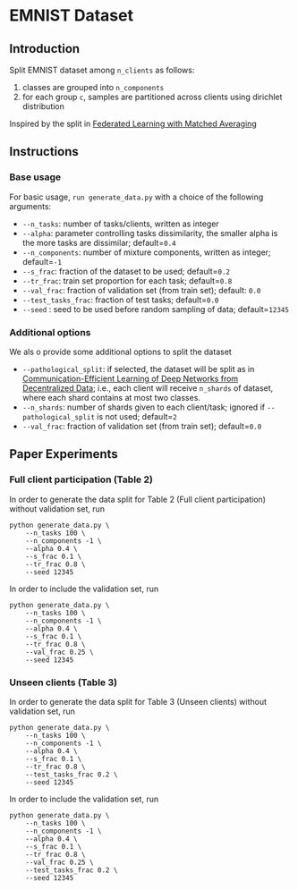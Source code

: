 # EMNIST Dataset

## Introduction

Split EMNIST dataset among `n_clients` as follows:

1. classes are grouped into `n_components`
2. for each group `c`, samples are partitioned across clients using dirichlet distribution

Inspired by the split in [Federated Learning with Matched Averaging](https://arxiv.org/abs/2002.06440)

## Instructions

### Base usage

For basic usage, `run generate_data.py` with a choice of the following arguments:

- ```--n_tasks```: number of tasks/clients, written as integer
- ```--alpha```: parameter controlling tasks dissimilarity, the smaller alpha is the more tasks are dissimilar;
  default=``0.4``
- ```--n_components```: number of mixture components, written as integer; default=``-1``
- ```--s_frac```: fraction of the dataset to be used; default=``0.2``
- ```--tr_frac```: train set proportion for each task; default=``0.8``
- ```--val_frac```: fraction of validation set (from train set); default: ``0.0``
- ```--test_tasks_frac```: fraction of test tasks; default=``0.0``
- ```--seed``` : seed to be used before random sampling of data; default=``12345``

### Additional options

We als o provide some additional options to split the dataset

- ```--pathological_split```: if selected, the dataset will be split as in
  [Communication-Efficient Learning of Deep Networks from Decentralized Data](https://arxiv.org/abs/1602.05629);
  i.e., each client will receive `n_shards` of dataset, where each shard contains at most two classes.
- ```--n_shards```: number of shards given to each client/task;
  ignored if `--pathological_split` is not used;
  default=`2`
- ```--val_frac```: fraction of validation set (from train set); default=`0.0`

## Paper Experiments

### Full client participation (Table 2)

In order to generate the data split for Table 2 (Full client participation)
without validation set, run

```
python generate_data.py \
    --n_tasks 100 \
    --n_components -1 \
    --alpha 0.4 \
    --s_frac 0.1 \
    --tr_frac 0.8 \
    --seed 12345    
```

In order to include the validation set, run

```
python generate_data.py \
    --n_tasks 100 \
    --n_components -1 \
    --alpha 0.4 \
    --s_frac 0.1 \
    --tr_frac 0.8 \
    --val_frac 0.25 \
    --seed 12345    
```

### Unseen clients (Table 3)

In order to generate the data split for Table 3 (Unseen clients) without
validation set, run

```
python generate_data.py \
    --n_tasks 100 \
    --n_components -1 \
    --alpha 0.4 \
    --s_frac 0.1 \
    --tr_frac 0.8 \
    --test_tasks_frac 0.2 \
    --seed 12345
```

In order to include the validation set, run

```
python generate_data.py \
    --n_tasks 100 \
    --n_components -1 \
    --alpha 0.4 \
    --s_frac 0.1 \
    --tr_frac 0.8 \
    --val_frac 0.25 \
    --test_tasks_frac 0.2 \
    --seed 12345
```

